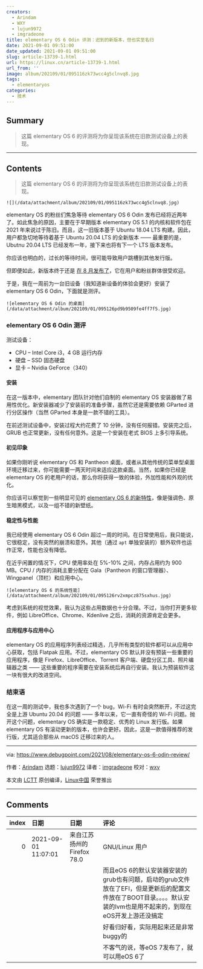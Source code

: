```yaml
---
creators:
  - Arindam
  - WXY
  - lujun9972
  - imgradeone
title: elementary OS 6 Odin 评测：迟到的新版本，但也实至名归
date: 2021-09-01 09:51:00
date_updated: 2021-09-01 09:51:00
slug: article-13739-1.html
url: https://linux.cn/article-13739-1.html
url_from: ''
image: album/202109/01/095116zk73wcc4g5clnvq8.jpg
tags:
  - elementaryos
categories:
  - 技术
---
```


## Summary

> 这篇 elementary OS 6 的评测将为你呈现该系统在旧款测试设备上的表现。

***

<!-- more -->

## Contents

> 
> 这篇 elementary OS 6 的评测将为你呈现该系统在旧款测试设备上的表现。
> 
> 
> 

`![](/data/attachment/album/202109/01/095116zk73wcc4g5clnvq8.jpg)`

elementary OS 的粉丝们焦急等待 elementary OS 6 Odin 发布已经将近两年了。如此焦急的原因，主要在于早期版本 elementary OS 5.1 的内核和软件包在 2021 年来说过于陈旧。而且，这一旧版本基于 Ubuntu 18.04 LTS 构建。因此，用户都急切地等待着基于 Ubuntu 20.04 LTS 的全新版本 —— 最重要的是，Ubutnu 20.04 LTS 已经发布一年，接下来也将有下一个 LTS 版本发布。

你应该也明白的，过长的等待时间，很可能导致用户跳槽到其他发行版。

但即便如此，新版本终于还是 [在 8 月发布了](https://blog.elementary.io/elementary-os-6-odin-released/)，它在用户和粉丝群体很受欢迎。

于是，我在一周前为一台旧设备（我知道新设备的体验会更好）安装了 elementary OS 6 Odin，下面就是测评。

`![elementary OS 6 Odin 的桌面](/data/attachment/album/202109/01/095126pd9b9509fe4ff7f5.jpg)`

### elementary OS 6 Odin 测评

测试设备：

* CPU – Intel Core i3，4 GB 运行内存
* 硬盘 – SSD 固态硬盘
* 显卡 – Nvidia GeForce（340）

#### 安装

在这一版本中，elementary 团队针对他们自制的 elementary OS 安装器做了易用性优化。新安装器减少了安装前的准备步骤，虽然它还是需要依赖 GParted 进行分区操作（当然 GParted 本身是一款不错的工具）。

在前述测试设备中，安装过程大约花费了 10 分钟，没有任何报错。安装完之后，GRUB 也正常更新，没有任何意外。这是一个安装在老式 BIOS 上多引导系统。

#### 初见印象

如果你刚听说 elementary OS 和 Pantheon 桌面，或者从其他传统的菜单型桌面环境迁移过来，你可能需要一两天时间来适应这款桌面。当然，如果你已经是 elementary OS 的老用户的话，那么你将获得一致的体验，外加性能和外观的优化。

你应该可以察觉到一些明显可见的 [elementary OS 6 的新特性](https://www.debugpoint.com/2021/08/elementary-os-6/)，像是强调色、原生暗黑模式，以及一组不错的新壁纸。

#### 稳定性与性能

我已经使用 elementary OS 6 Odin 超过一周的时间。在日常使用后，我只能说，它很稳定，没有突然的崩溃和意外。其他（通过 `apt` 单独安装的）额外软件也运作正常，性能也没有降低。

在近乎闲置的情况下，CPU 使用率处在 5%-10% 之间，内存占用约为 900 MB。CPU / 内存的消耗主要分配在 Gala（Pantheon 的窗口管理器）、Wingpanel（顶栏）和应用中心。

`![elementary OS 6 的系统性能](/data/attachment/album/202109/01/095126rv2xmpcz875sxhus.jpg)`

考虑到系统的视觉效果，我认为这些占用数据也十分合理。不过，当你打开更多软件，例如 LibreOffice、Chrome、Kdenlive 之后，消耗的资源肯定会更多。

#### 应用程序与应用中心

elementary OS 的应用程序列表经过精选，几乎所有类型的软件都可以从应用中心获取，包括 Flatpak 应用。不过，elementary OS 默认并没有预装一些重要的应用程序，像是 Firefox、LibreOffice、Torrent 客户端、硬盘分区工具、照片编辑器之类 —— 这些重要的程序需要在安装系统后再自行安装。我认为预装软件这一块有很大的改进空间。

### 结束语

在这一周的测试中，我也多次遇到了一个 bug，Wi-Fi 有时会突然断开，不过这完全是上游 Ubuntu 20.04 的问题 —— 多年以来，它一直有奇怪的 Wi-Fi 问题。抛开这个问题，elementary OS 确实是一款稳定、优秀的 Linux 发行版。如果 elementary OS 有滚动更新的版本，也许会更好。因此，这是一款值得推荐的发行版，尤其适合那些从 macOS 迁移过来的人。

---

via: <https://www.debugpoint.com/2021/08/elementary-os-6-odin-review/>

作者：[Arindam](https://www.debugpoint.com/author/admin1/) 选题：[lujun9972](https://github.com/lujun9972) 译者：[imgradeone](https://github.com/imgradeone) 校对：[wxy](https://github.com/wxy)

本文由 [LCTT](https://github.com/LCTT/TranslateProject) 原创编译，[Linux中国](https://linux.cn/) 荣誉推出

***

## Comments

|   index | 日期                | 日期                                       | 评论                                                                                                                                                                                                                                         |
|--------:|:--------------------|:-------------------------------------------|:---------------------------------------------------------------------------------------------------------------------------------------------------------------------------------------------------------------------------------------------|
|       0 | 2021-09-01 11:07:01 | 来自江苏扬州的 Firefox 78.0|GNU/Linux 用户 | 不算稳定吧，光是mutter的glitch显示问题到现在也没有修复，而且邮件也是动不动卡死，flatpak版的邮件连密钥环问题都没解决。。。<br />                                          |
|         |                     |                                            | 而且eOS 6的默认安装器安装的grub也有问题，启动的grub文件放在了EFI，但是更新后的配置文件放在了BOOT目录。。。。默认安装的lvm也是用不起来的，到现在eOS开发上游还没搞定<br />                                                                     |
|         |                     |                                            | 好看归好看，实际用起来还是非常buggy的<br />                                                                          |
|         |                     |                                            | 不客气的说，等eOS 7发布了，就可以用eOS 6了                                                                                                                                               |
